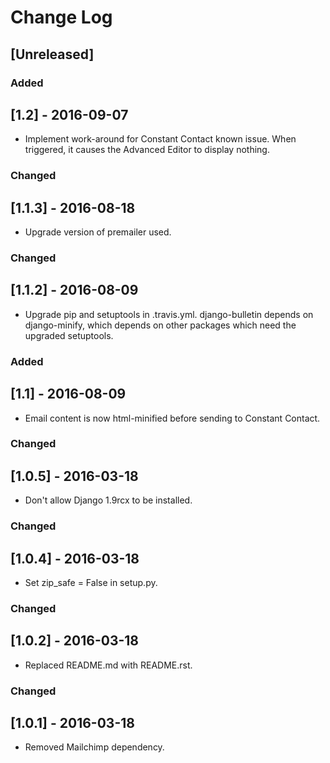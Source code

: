 # Change Log

## [Unreleased]

### Added
## [1.2] - 2016-09-07
- Implement work-around for Constant Contact known issue.  When
  triggered, it causes the Advanced Editor to display nothing.

### Changed
## [1.1.3] - 2016-08-18
- Upgrade version of premailer used.

### Changed
## [1.1.2] - 2016-08-09
- Upgrade pip and setuptools in .travis.yml. django-bulletin
  depends on django-minify, which depends on other
  packages which need the upgraded setuptools.

### Added
## [1.1] - 2016-08-09
- Email content is now html-minified before sending to Constant Contact.

### Changed
## [1.0.5] - 2016-03-18
- Don't allow Django 1.9rcx to be installed.

### Changed
## [1.0.4] - 2016-03-18
- Set zip_safe = False in setup.py.

### Changed
## [1.0.2] - 2016-03-18
- Replaced README.md with README.rst.

### Changed
## [1.0.1] - 2016-03-18
- Removed Mailchimp dependency.
